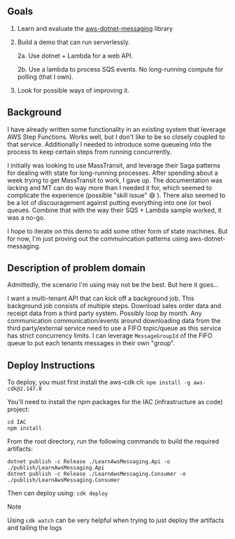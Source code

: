 
## Goals

1. Learn and evaluate the [aws-dotnet-messaging](https://github.com/awslabs/aws-dotnet-messaging) library
2. Build a demo that can run serverlessly.

   2a. Use dotnet + Lambda for a web API.
   
   2b. Use a lambda to process SQS events. No long-running compute for polling (that I own).
3. Look for possible ways of improving it.

## Background

I have already written some functionality in an existing system that leverage AWS Step Functions. Works well, but I don't like to be so closely coupled to that service. Additionally I needed to introduce some queueing into the process to keep certain steps from running concurrently.

I initially was looking to use MassTransit, and leverage their Saga patterns for dealing with state for long-running processes. After spending about a week trying to get MassTransit to work, I gave up. The documentation was lacking and MT can do way more than I needed it for, which seemed to complicate the experience (possible "skill issue" 😄 ). There also seemed to be a lot of discouragement against putting everything into one (or two) queues. Combine that with the way their SQS + Lambda sample worked, it was a no-go.

I hope to iterate on this demo to add some other form of state machines. But for now, I'm just proving out the commuincation patterns using aws-dotnet-messaging.

## Description of problem domain

Admittedly, the scenario I'm using may not be the best. But here it goes...

I want a multi-tenant API that can kick off a background job. This background job consists of multiple steps. Download sales order data and receipt data from a third party system. Possibly loop by month. Any communication communication/events around downloading data from the third party/external service need to use a FIFO topic/queue as this service has strict concurrency limits. I can leverage `MessageGroupId` of the FIFO queue to put each tenants messages in their own "group".


## Deploy Instructions

To deploy, you must first install the aws-cdk cli: `npm install -g aws-cdk@2.147.0`

You'll need to install the npm packages for the IAC (infrastructure as code) project: 
```shell
cd IAC
npm install
```

From the root directory, run the following commands to build the required artifacts:
```shell
dotnet publish -c Release ./LearnAwsMessaging.Api -o ./publish/LearnAwsMessaging.Api
dotnet publish -c Release ./LearnAwsMessaging.Consumer -o ./publish/LearnAwsMessaging.Consumer
```

Then can deploy using: `cdk deploy`

> [!NOTE]
> Using `cdk watch` can be very helpful when trying to just deploy the artifacts and tailing the logs

